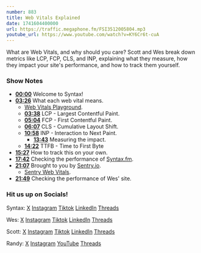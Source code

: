 ```yaml
---
number: 883
title: Web Vitals Explained
date: 1741604400000
url: https://traffic.megaphone.fm/FSI3512005804.mp3
youtube_url: https://www.youtube.com/watch?v=KY6Cr6t-cuA
---
```

	
What are Web Vitals, and why should you care? Scott and Wes break down metrics like LCP, FCP, CLS, and INP, explaining what they measure, how they impact your site's performance, and how to track them yourself.

### Show Notes

* **[00:00](#t=00:00)** Welcome to Syntax!
* **[03:26](#t=03:26)** What each web vital means.
  * [Web Vitals Playground](https://webvitals.com/).
  * **[03:38](#t=03:38)** LCP - Largest Contentful Paint.
  * **[05:04](#t=05:04)** FCP - First Contentful Paint.
  * **[06:07](#t=06:07)** CLS - Cumulative Layout Shift.
  * **[10:58](#t=10:58)** INP - Interaction to Next Paint.
    * **[13:43](#t=13:43)** Measuring the impact.
  * **[14:22](#t=14:22)** TTFB - Time to First Byte
* **[15:27](#t=15:27)** How to track this on your own.
* **[17:42](#t=17:42)** Checking the performance of [Syntax.fm](https://syntax.fm).
* **[21:07](#t=21:07)** Brought to you by [Sentry.io](https://sentry.io/syntax).
  * [Sentry Web Vitals](https://docs.sentry.io/product/insights/frontend/web-vitals/).
* **[21:49](#t=21:49)** Checking the performance of Wes' site.

### Hit us up on Socials!

Syntax: [X](https://twitter.com/syntaxfm) [Instagram](https://www.instagram.com/syntax_fm/) [Tiktok](https://www.tiktok.com/@syntaxfm) [LinkedIn](https://www.linkedin.com/company/96077407/admin/feed/posts/) [Threads](https://www.threads.net/@syntax_fm)

Wes: [X](https://twitter.com/wesbos) [Instagram](https://www.instagram.com/wesbos/) [Tiktok](https://www.tiktok.com/@wesbos) [LinkedIn](https://www.linkedin.com/in/wesbos/) [Threads](https://www.threads.net/@wesbos)

Scott: [X](https://twitter.com/stolinski) [Instagram](https://www.instagram.com/stolinski/) [Tiktok](https://www.tiktok.com/@stolinski) [LinkedIn](https://www.linkedin.com/in/stolinski/) [Threads](https://www.threads.net/@stolinski)

Randy: [X](https://twitter.com/randyrektor) [Instagram](https://www.instagram.com/randyrektor/) [YouTube](https://www.youtube.com/@randyrektor) [Threads](https://www.threads.net/@randyrektor)